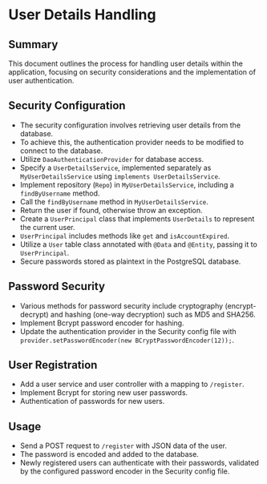 # User Details Handling

## Summary

This document outlines the process for handling user details within the application, focusing on security considerations and the implementation of user authentication.

## Security Configuration

- The security configuration involves retrieving user details from the database.
- To achieve this, the authentication provider needs to be modified to connect to the database.
- Utilize `DaoAuthenticationProvider` for database access.
- Specify a `UserDetailsService`, implemented separately as `MyUserDetailsService` using `implements UserDetailsService`.
- Implement repository (`Repo`) in `MyUserDetailsService`, including a `findByUsername` method.
- Call the `findByUsername` method in `MyUserDetailsService`.
- Return the user if found, otherwise throw an exception.
- Create a `UserPrincipal` class that implements `UserDetails` to represent the current user.
- `UserPrincipal` includes methods like `get` and `isAccountExpired`.
- Utilize a `User` table class annotated with `@Data` and `@Entity`, passing it to `UserPrincipal`.
- Secure passwords stored as plaintext in the PostgreSQL database.

## Password Security

- Various methods for password security include cryptography (encrypt-decrypt) and hashing (one-way decryption) such as MD5 and SHA256.
- Implement Bcrypt password encoder for hashing.
- Update the authentication provider in the Security config file with `provider.setPasswordEncoder(new BCryptPasswordEncoder(12));`.

## User Registration

- Add a user service and user controller with a mapping to `/register`.
- Implement Bcrypt for storing new user passwords.
- Authentication of passwords for new users.

## Usage

- Send a POST request to `/register` with JSON data of the user.
- The password is encoded and added to the database.
- Newly registered users can authenticate with their passwords, validated by the configured password encoder in the Security config file.
